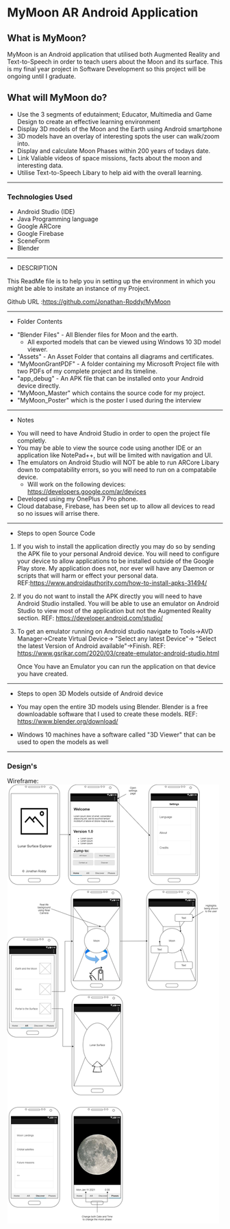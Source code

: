 # MyMoon AR Android Application

## What is MyMoon?
MyMoon is an Android application that utilised both Augmented Reality and Text-to-Speech in order to teach users about the Moon and its surface. This is my final year project in Software Development so this project will be ongoing until I graduate.


## What will MyMoon do?
- Use the 3 segments of edutainment; Educator, Multimedia and Game Design to create an effective learning environment
- Display 3D models of the Moon and the Earth using Android smartphone
- 3D models have an overlay of interesting spots the user can walk/zoom into.
- Display and calculate Moon Phases within 200 years of todays date.
- Link Valiable videos of space missions, facts about the moon and interesting data.
- Utilise Text-to-Speech Libary to help aid with the overall learning.

***
### Technologies Used

+ Android Studio (IDE) 
+ Java Programming language
+ Google ARCore 
+ Google Firebase
+ SceneForm
+ Blender

***
+   DESCRIPTION                                                  

This ReadMe file is to help you in setting up the environment 
in which you might be able to insitate an instance of my Project.

Github URL :https://github.com/Jonathan-Roddy/MyMoon
 
 ***
+   Folder Contents                                             

- "Blender Files" - All Blender files for Moon and the earth.
	- All exported models that can be viewed using Windows 10 3D 
	  model viewer.
- "Assets" - An Asset Folder that contains all diagrams and 
  certificates.
- "MyMoonGrantPDF" - A folder containing my Microsoft Project 
  file with two PDFs of my complete project and its timeline.
- "app_debug" - An APK file that can be installed onto your 
  Android device directly.
- "MyMoon_Master" which contains the source code for my project.
- "MyMoon_Poster" which is the poster I used during the 
   interview
 
***
+   Notes                                                  

- You will need to have Android Studio in order to open the 
  project file completly.
- You may be able to view the source code using another IDE or 
  an application like NotePad++, but will be limited with 
  navigation and UI.
- The emulators on Android Studio will NOT be able to run 
  ARCore Libary down to compatability errors, so you will need 
  to run on a compatabile device.
	- Will work on the following devices:
		https://developers.google.com/ar/devices
- Developed using my OnePlus 7 Pro phone.
- Cloud database, Firebase, has been set up to allow all devices
  to read so no issues will arrise there.
  
***  
+   Steps to open Source Code                                 

1) If you wish to install the application directly you may do 
   so by sending the APK file to your personal Android device. 
   You will need to configure your device to allow 
   applications to be installed outside of the Google Play 
   store. My application does not, nor ever will have any 
   Daemon or scripts that will harm or effect your personal 
   data. 
REF:https://www.androidauthority.com/how-to-install-apks-31494/

2) If you do not want to install the APK directly you will need 
   to have Android Studio installed. You will be able to use 
   an emulator on Android Studio to view most of the 
   application but not the Augmented Reality section.
REF: https://developer.android.com/studio/
   
3) To get an emulator running on Android studio navigate to 
   Tools->AVD Manager->Create Virtual Device->
   "Select any latest Device"->
   "Select the latest Version of Android available"->Finish.
REF: https://www.gsrikar.com/2020/03/create-emulator-android-studio.html
  
   Once You have an Emulator you can run the application on 
   that device you have created.
 
 ***
 
+   Steps to open 3D Models outside of Android device         

 - You may open the entire 3D models using Blender. Blender is 
   a free downloadable software that I used to create these 
   models.
REF: https://www.blender.org/download/

 - Windows 10 machines have a software called "3D Viewer" that 
   can be used to open the models as well

***

### Design's

Wireframe: 
![Basic Wireframe](https://github.com/Jonathan-Roddy/MyMoon/blob/master/Assets/Moon_DrawIO.png "Wireframe")


         
